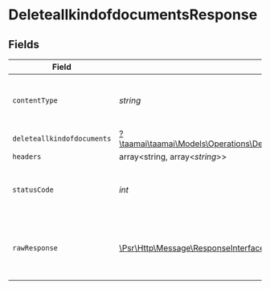 # DeleteallkindofdocumentsResponse


## Fields

| Field                                                                                                                                                             | Type                                                                                                                                                              | Required                                                                                                                                                          | Description                                                                                                                                                       |
| ----------------------------------------------------------------------------------------------------------------------------------------------------------------- | ----------------------------------------------------------------------------------------------------------------------------------------------------------------- | ----------------------------------------------------------------------------------------------------------------------------------------------------------------- | ----------------------------------------------------------------------------------------------------------------------------------------------------------------- |
| `contentType`                                                                                                                                                     | *string*                                                                                                                                                          | :heavy_check_mark:                                                                                                                                                | HTTP response content type for this operation                                                                                                                     |
| `deleteallkindofdocuments`                                                                                                                                        | [?\taamai\taamai\Models\Operations\DeleteallkindofdocumentsDeleteallkindofdocuments](../../Models/Operations/DeleteallkindofdocumentsDeleteallkindofdocuments.md) | :heavy_minus_sign:                                                                                                                                                | OK                                                                                                                                                                |
| `headers`                                                                                                                                                         | array<string, array<*string*>>                                                                                                                                    | :heavy_minus_sign:                                                                                                                                                | N/A                                                                                                                                                               |
| `statusCode`                                                                                                                                                      | *int*                                                                                                                                                             | :heavy_check_mark:                                                                                                                                                | HTTP response status code for this operation                                                                                                                      |
| `rawResponse`                                                                                                                                                     | [\Psr\Http\Message\ResponseInterface](https://www.php-fig.org/psr/psr-7/#33-psrhttpmessageresponseinterface)                                                      | :heavy_minus_sign:                                                                                                                                                | Raw HTTP response; suitable for custom response parsing                                                                                                           |